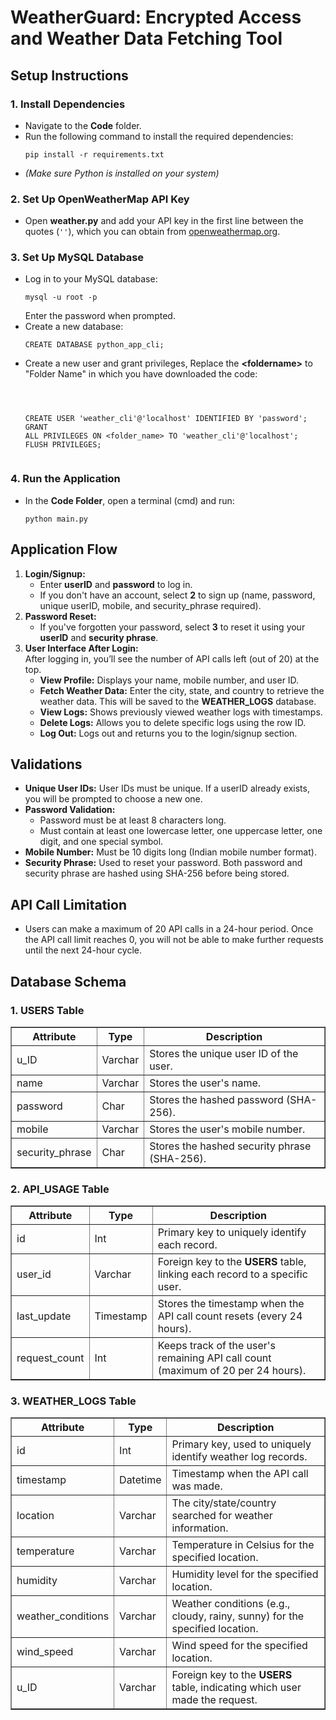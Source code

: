 <h1>WeatherGuard: Encrypted Access and Weather Data Fetching Tool</h1>

<h2>Setup Instructions</h2>

<h3>1. Install Dependencies</h3>
    <ul>
        <li>Navigate to the <strong>Code</strong> folder.</li>
        <li>Run the following command to install the required dependencies:
            <pre><code>pip install -r requirements.txt</code></pre>
        </li>
        <li><em>(Make sure Python is installed on your system)</em></li>
    </ul>

<h3>2. Set Up OpenWeatherMap API Key</h3>
    <ul>
        <li>Open <strong>weather.py</strong> and add your API key in the first line between the quotes (<code>''</code>), which you can obtain from <a href="https://openweathermap.org/">openweathermap.org</a>.</li>
    </ul>

<h3>3. Set Up MySQL Database</h3>
    <ul>
        <li>Log in to your MySQL database:
            <pre><code>mysql -u root -p</code></pre>
            Enter the password when prompted.
        </li>
        <li>Create a new database:
            <pre><code>CREATE DATABASE python_app_cli;</code></pre>
        </li>
        <li>Create a new user and grant privileges, Replace the <b>&lt;foldername&gt;</b> to "Folder Name" in which you have downloaded the code:
            <pre><code>

CREATE USER 'weather_cli'@'localhost' IDENTIFIED BY 'password';
GRANT ALL PRIVILEGES ON <folder_name> TO 'weather_cli'@'localhost';
FLUSH PRIVILEGES;
</code></pre>

</li>
</ul>

<h3>4. Run the Application</h3>
    <ul>
        <li>In the <strong>Code Folder</strong>, open a terminal (cmd) and run:
            <pre><code>python main.py</code></pre>
        </li>
    </ul>

<h2> Application Flow</h2>
    <ol>
        <li><strong>Login/Signup:</strong>
            <ul>
                <li>Enter <strong>userID</strong> and <strong>password</strong> to log in.</li>
                <li>If you don't have an account, select <strong>2</strong> to sign up (name, password, unique userID, mobile, and security_phrase required).</li>
            </ul>
        </li>
        <li><strong>Password Reset:</strong>
            <ul>
                <li>If you've forgotten your password, select <strong>3</strong> to reset it using your <strong>userID</strong> and <strong>security phrase</strong>.</li>
            </ul>
        </li>
        <li><strong>User Interface After Login:</strong><br>
            After logging in, you’ll see the number of API calls left (out of 20) at the top.
            <ul>
                <li><strong>View Profile:</strong> Displays your name, mobile number, and user ID.</li>
                <li><strong>Fetch Weather Data:</strong> Enter the city, state, and country to retrieve the weather data. This will be saved to the <strong>WEATHER_LOGS</strong> database.</li>
                <li><strong>View Logs:</strong> Shows previously viewed weather logs with timestamps.</li>
                <li><strong>Delete Logs:</strong> Allows you to delete specific logs using the row ID.</li>
                <li><strong>Log Out:</strong> Logs out and returns you to the login/signup section.</li>
            </ul>
        </li>
    </ol>

<h2> Validations</h2>
    <ul>
        <li><strong>Unique User IDs:</strong> User IDs must be unique. If a userID already exists, you will be prompted to choose a new one.</li>
        <li><strong>Password Validation:</strong>
            <ul>
                <li>Password must be at least 8 characters long.</li>
                <li>Must contain at least one lowercase letter, one uppercase letter, one digit, and one special symbol.</li>
            </ul>
        </li>
        <li><strong>Mobile Number:</strong> Must be 10 digits long (Indian mobile number format).</li>
        <li><strong>Security Phrase:</strong> Used to reset your password. Both password and security phrase are hashed using SHA-256 before being stored.</li>
    </ul>

<h2> API Call Limitation</h2>
    <ul>
        <li>Users can make a maximum of 20 API calls in a 24-hour period. Once the API call limit reaches 0, you will not be able to make further requests until the next 24-hour cycle.</li>
    </ul>

<h2>Database Schema</h2>

<h3>1. USERS Table</h3>
    <table border="1">
        <tr>
            <th>Attribute</th>
            <th>Type</th>
            <th>Description</th>
        </tr>
        <tr>
            <td>u_ID</td>
            <td>Varchar</td>
            <td>Stores the unique user ID of the user.</td>
        </tr>
        <tr>
            <td>name</td>
            <td>Varchar</td>
            <td>Stores the user's name.</td>
        </tr>
        <tr>
            <td>password</td>
            <td>Char</td>
            <td>Stores the hashed password (SHA-256).</td>
        </tr>
        <tr>
            <td>mobile</td>
            <td>Varchar</td>
            <td>Stores the user's mobile number.</td>
        </tr>
        <tr>
            <td>security_phrase</td>
            <td>Char</td>
            <td>Stores the hashed security phrase (SHA-256).</td>
        </tr>
    </table>

<h3>2. API_USAGE Table</h3>
    <table border="1">
        <tr>
            <th>Attribute</th>
            <th>Type</th>
            <th>Description</th>
        </tr>
        <tr>
            <td>id</td>
            <td>Int</td>
            <td>Primary key to uniquely identify each record.</td>
        </tr>
        <tr>
            <td>user_id</td>
            <td>Varchar</td>
            <td>Foreign key to the <strong>USERS</strong> table, linking each record to a specific user.</td>
        </tr>
        <tr>
            <td>last_update</td>
            <td>Timestamp</td>
            <td>Stores the timestamp when the API call count resets (every 24 hours).</td>
        </tr>
        <tr>
            <td>request_count</td>
            <td>Int</td>
            <td>Keeps track of the user's remaining API call count (maximum of 20 per 24 hours).</td>
        </tr>
    </table>

<h3>3. WEATHER_LOGS Table</h3>
    <table border="1">
        <tr>
            <th>Attribute</th>
            <th>Type</th>
            <th>Description</th>
        </tr>
        <tr>
            <td>id</td>
            <td>Int</td>
            <td>Primary key, used to uniquely identify weather log records.</td>
        </tr>
        <tr>
            <td>timestamp</td>
            <td>Datetime</td>
            <td>Timestamp when the API call was made.</td>
        </tr>
        <tr>
            <td>location</td>
            <td>Varchar</td>
            <td>The city/state/country searched for weather information.</td>
        </tr>
        <tr>
            <td>temperature</td>
            <td>Varchar</td>
            <td>Temperature in Celsius for the specified location.</td>
        </tr>
        <tr>
            <td>humidity</td>
            <td>Varchar</td>
            <td>Humidity level for the specified location.</td>
        </tr>
        <tr>
            <td>weather_conditions</td>
            <td>Varchar</td>
            <td>Weather conditions (e.g., cloudy, rainy, sunny) for the specified location.</td>
        </tr>
        <tr>
            <td>wind_speed</td>
            <td>Varchar</td>
            <td>Wind speed for the specified location.</td>
        </tr>
        <tr>
            <td>u_ID</td>
            <td>Varchar</td>
            <td>Foreign key to the <strong>USERS</strong> table, indicating which user made the request.</td>
        </tr>
    </table>
